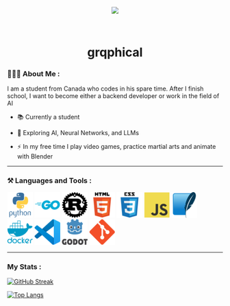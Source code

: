 <p align="center"><img src="https://media.giphy.com/media/LBFPLXkgoVm80dx6sP/giphy.gif" width="100"/></p>
<p align="center"><img src="https://komarev.com/ghpvc/?username=grqphicale&style=flat-square&color=blue" alt=""/></p>

<h1 align="center">
    grqphical
</h1>

### 🧑🏻‍💻 About Me :

I am a student from Canada who codes in his spare time. After I finish school, I want to become either a backend developer or work in the field of AI
 
- 📚 Currently a student

- 🔭 Exploring AI, Neural Networks, and LLMs

- ⚡ In my free time I play video games, practice martial arts and animate with Blender

---

### ⚒️ Languages and Tools :
<div>
    <img src="https://github.com/devicons/devicon/blob/master/icons/python/python-original-wordmark.svg" title="Python" alt="Python" width="60" height="60">
    <img src="https://github.com/devicons/devicon/blob/master/icons/go/go-original-wordmark.svg" title="Golang" alt="Golang" width="60" height="60">
    <img src="https://github.com/devicons/devicon/blob/master/icons/rust/rust-original.svg" title="Rust" alt="Rust" width="60" height="60">
    <img src="https://github.com/devicons/devicon/blob/master/icons/html5/html5-original-wordmark.svg" title="HTML" alt="HTML" width="60" height="60">
    <img src="https://github.com/devicons/devicon/blob/master/icons/css3/css3-original-wordmark.svg" title="CSS" alt="CSS" width="60" height="60">
    <img src="https://github.com/devicons/devicon/blob/master/icons/javascript/javascript-original.svg" title="JS" alt="JS" width="60" height="60">
    <img src="https://github.com/devicons/devicon/blob/master/icons/sqlite/sqlite-original.svg" title="SQLite" alt="SQLite" width="60" height="60">
    <img src="https://github.com/devicons/devicon/blob/master/icons/docker/docker-plain-wordmark.svg" title="Docker" alt="Docker" width="60" height="60">
    <img src="https://github.com/devicons/devicon/blob/master/icons/vscode/vscode-original.svg" title="Visual Studio Code" alt="Visual Studio Code" width="60" height="60">
    <img src="https://github.com/devicons/devicon/blob/master/icons/godot/godot-original-wordmark.svg" title="Godot" alt="Godot" width="60" height="60">
    <img src="https://github.com/devicons/devicon/blob/master/icons/git/git-original.svg" title="Git" alt="Git" width="60" height="60">

</div>

---

### My Stats :

[![GitHub Streak](http://github-readme-streak-stats.herokuapp.com?user=grqphical&theme=dark&background=000000)](https://git.io/streak-stats)

[![Top Langs](https://github-readme-stats.vercel.app/api/top-langs/?username=grqphical&layout=compact&theme=vision-friendly-dark)](https://github.com/anuraghazra/github-readme-stats)
